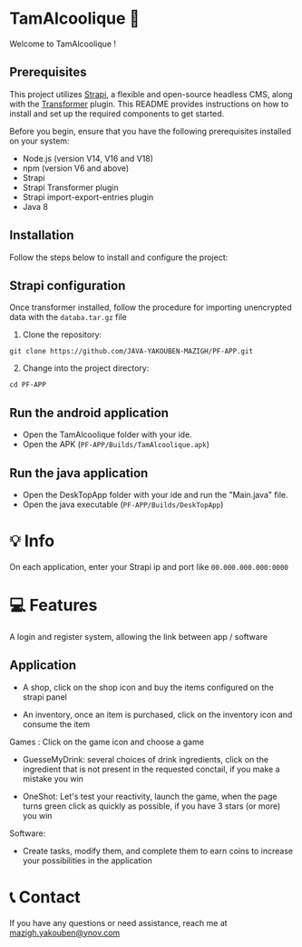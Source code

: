 # TamAlcoolique 🍺

Welcome to TamAlcoolique !

## Prerequisites

This project utilizes [Strapi](https://strapi.io/), a flexible and open-source headless CMS, along with the [Transformer](https://market.strapi.io/plugins/strapi-plugin-import-export-entries#install-now-section) plugin. This README provides instructions on how to install and set up the required components to get started.

Before you begin, ensure that you have the following prerequisites installed on your system:

- Node.js (version V14, V16 and V18)
- npm (version V6 and above)
- Strapi 
- Strapi Transformer plugin
- Strapi import-export-entries plugin
- Java 8

## Installation

Follow the steps below to install and configure the project:

## Strapi configuration 

Once transformer installed, follow the procedure for importing unencrypted data with the `databa.tar.gz` file


1. Clone the repository:

`````
git clone https://github.com/JAVA-YAKOUBEN-MAZIGH/PF-APP.git
`````

2. Change into the project directory:

`````
cd PF-APP
`````


## Run the android application 

- Open the TamAlcoolique folder with your ide.
- Open the APK (`PF-APP/Builds/TamAlcoolique.apk`)

## Run the java application 
- Open the DeskTopApp folder with your ide and run the "Main.java" file.
- Open the java executable (`PF-APP/Builds/DeskTopApp`)

# 💡 Info
On each application, enter your Strapi ip and port like `00.000.000.000:0000`


# 💻  Features

A login and register system, allowing the link between app / software

## Application
- A shop, click on the shop icon and buy the items configured on the strapi panel

- An inventory, once an item is purchased, click on the inventory icon and consume the item

Games :
Click on the game icon and choose a game

- GuesseMyDrink: several choices of drink ingredients, click on the ingredient that is not present in the requested conctail, if you make a mistake you win

- OneShot:
Let's test your reactivity,
launch the game, when the page turns green click as quickly as possible, if you have 3 stars (or more) you win

Software:

- Create tasks, modify them, and complete them to earn coins to increase your possibilities in the application

# 📞 Contact
If you have any questions or need assistance, reach me at mazigh.yakouben@ynov.com